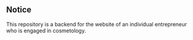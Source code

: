 ## Notice
This repository is a backend for the website of an individual entrepreneur who is engaged in cosmetology.